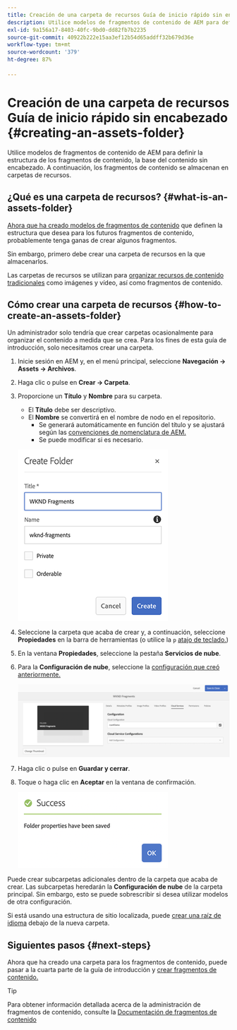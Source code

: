 ```yaml
---
title: Creación de una carpeta de recursos Guía de inicio rápido sin encabezado
description: Utilice modelos de fragmentos de contenido de AEM para definir la estructura de los fragmentos de contenido, la base del contenido sin encabezado.
exl-id: 9a156a17-8403-40fc-9bd0-dd82fb7b2235
source-git-commit: 40922b222e15aa3ef12b54d65addff32b679d36e
workflow-type: tm+mt
source-wordcount: '379'
ht-degree: 87%

---
```


# Creación de una carpeta de recursos Guía de inicio rápido sin encabezado {#creating-an-assets-folder}

Utilice modelos de fragmentos de contenido de AEM para definir la estructura de los fragmentos de contenido, la base del contenido sin encabezado. A continuación, los fragmentos de contenido se almacenan en carpetas de recursos.

## ¿Qué es una carpeta de recursos? {#what-is-an-assets-folder}

[Ahora que ha creado modelos de fragmentos de contenido](create-content-model.md) que definen la estructura que desea para los futuros fragmentos de contenido, probablemente tenga ganas de crear algunos fragmentos.

Sin embargo, primero debe crear una carpeta de recursos en la que almacenarlos.

Las carpetas de recursos se utilizan para [organizar recursos de contenido tradicionales](/help/assets/manage-assets.md) como imágenes y vídeo, así como fragmentos de contenido.

## Cómo crear una carpeta de recursos {#how-to-create-an-assets-folder}

Un administrador solo tendría que crear carpetas ocasionalmente para organizar el contenido a medida que se crea. Para los fines de esta guía de introducción, solo necesitamos crear una carpeta.

1. Inicie sesión en AEM y, en el menú principal, seleccione **Navegación -> Assets -> Archivos**.
1. Haga clic o pulse en **Crear -> Carpeta**.
1. Proporcione un **Título** y **Nombre** para su carpeta.
   * El **Título** debe ser descriptivo.
   * El **Nombre** se convertirá en el nombre de nodo en el repositorio.
      * Se generará automáticamente en función del título y se ajustará según las [convenciones de nomenclatura de AEM.](/help/sites-developing/naming-conventions.md)
      * Se puede modificar si es necesario.

   ![Crear carpeta](../assets/assets-folder-create.png)
1. Seleccione la carpeta que acaba de crear y, a continuación, seleccione **Propiedades** en la barra de herramientas (o utilice la `p` [atajo de teclado.](/help/sites-authoring/keyboard-shortcuts.md))
1. En la ventana **Propiedades**, seleccione la pestaña **Servicios de nube**.
1. Para la **Configuración de nube**, seleccione la [configuración que creó anteriormente.](create-configuration.md)

   ![Configurar la carpeta de recursos](../assets/assets-folder-configure.png)
1. Haga clic o pulse en **Guardar y cerrar**.
1. Toque o haga clic en **Aceptar** en la ventana de confirmación.

   ![Ventana de confirmación](../assets/assets-folder-confirmation.png)

Puede crear subcarpetas adicionales dentro de la carpeta que acaba de crear. Las subcarpetas heredarán la **Configuración de nube** de la carpeta principal. Sin embargo, esto se puede sobrescribir si desea utilizar modelos de otra configuración.

Si está usando una estructura de sitio localizada, puede [crear una raíz de idioma](/help/assets/multilingual-assets.md) debajo de la nueva carpeta.

## Siguientes pasos {#next-steps}

Ahora que ha creado una carpeta para los fragmentos de contenido, puede pasar a la cuarta parte de la guía de introducción y [crear fragmentos de contenido.](create-content-fragment.md)

>[!TIP]
>
>Para obtener información detallada acerca de la administración de fragmentos de contenido, consulte la [Documentación de fragmentos de contenido](/help/assets/content-fragments/content-fragments.md)
